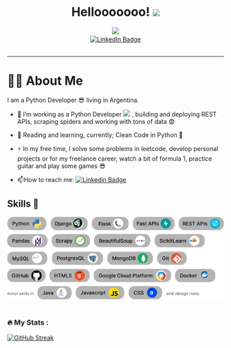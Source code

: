 <div id="header" align="center">
    <h1>
  Hellooooooo!
  <img src="https://media.giphy.com/media/hvRJCLFzcasrR4ia7z/giphy.gif" width="30px"/>
</h1>
  <img src="https://media1.giphy.com/media/3kPDmoWdBpQPNhCnUG/giphy.gif" width="300"/>
  <div id="badges">
  <a href="https://www.linkedin.com/in/daniel-gonzalez-2b621a1b2">
    <img src="https://img.shields.io/badge/LinkedIn-blue?style=for-the-badge&logo=linkedin&logoColor=white" alt="LinkedIn Badge"/>
  </a>
</div>
  <img src="https://komarev.com/ghpvc/?username=DazzioD2G&style=flat-square&color=blue" alt=""/>
</div>


---
# :man_technologist: About Me
I am a Python Developer 😎 living in Argentina.
- :telescope: I’m working as a Python Developer <img src="https://media0.giphy.com/media/UtEd87cLAH789bR5sk/giphy.gif" width="30"> , building and deploying REST APIs, scraping spiders and working with tons of data 😨

- :seedling: Reading and learning, currently; Clean Code in Python 🧐

- :zap: In my free time, I solve some problems in leetcode, develop personal projects or for my freelance career, watch a bit of formula 1, practice guitar and play some games 😎

- :mailbox:How to reach me: [![Linkedin Badge](https://img.shields.io/badge/-DanielDG-blue?style=flat&logo=Linkedin&logoColor=white)](https://www.linkedin.com/in/daniel-gonzalez-2b621a1b2)
## Skills 💪
<div>
  <img src="Static/Skills.svg" title="Skills" alt="Skills" width="970"/>&nbsp;
</div>
<div>
    
### :fire: My Stats :
[![GitHub Streak](http://github-readme-streak-stats.herokuapp.com?user=DanielD2G&theme=nord)](https://git.io/streak-stats)
